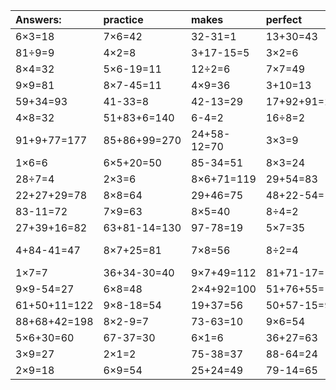 | Answers: | practice | makes | perfect | ! |
| :--- | :--- | :--- | :--- | :--- |
| 6×3=18 | 7×6=42 | 32-31=1 | 13+30=43 | 4×7=28 | 
| 81÷9=9 | 4×2=8 | 3+17-15=5 | 3×2=6 | 9×5=45 | 
| 8×4=32 | 5×6-19=11 | 12÷2=6 | 7×7=49 | 7×7+65=114 | 
| 9×9=81 | 8×7-45=11 | 4×9=36 | 3+10=13 | 4×4=16 | 
| 59+34=93 | 41-33=8 | 42-13=29 | 17+92+91=200 | 73-21=52 | 
| 4×8=32 | 51+83+6=140 | 6-4=2 | 16÷8=2 | 18÷2=9 | 
| 91+9+77=177 | 85+86+99=270 | 24+58-12=70 | 3×3=9 | 5×3=15 | 
| 1×6=6 | 6×5+20=50 | 85-34=51 | 8×3=24 | 10+60=70 | 
| 28÷7=4 | 2×3=6 | 8×6+71=119 | 29+54=83 | 6×3+90=108 | 
| 22+27+29=78 | 8×8=64 | 29+46=75 | 48+22-54=16 | 5×6=30 | 
| 83-11=72 | 7×9=63 | 8×5=40 | 8÷4=2 | 9×2=18 | 
| 27+39+16=82 | 63+81-14=130 | 97-78=19 | 5×7=35 | 7×5=35 | 
| 4+84-41=47 | 8×7+25=81 | 7×8=56 | 8÷2=4 | 89+49-2=136 | 
| 1×7=7 | 36+34-30=40 | 9×7+49=112 | 81+71-17=135 | 92+1=93 | 
| 9×9-54=27 | 6×8=48 | 2×4+92=100 | 51+76+55=182 | 3×6=18 | 
| 61+50+11=122 | 9×8-18=54 | 19+37=56 | 50+57-15=92 | 56÷8=7 | 
| 88+68+42=198 | 8×2-9=7 | 73-63=10 | 9×6=54 | 2×8=16 | 
| 5×6+30=60 | 67-37=30 | 6×1=6 | 36+27=63 | 5×9=45 | 
| 3×9=27 | 2×1=2 | 75-38=37 | 88-64=24 | 14÷2=7 | 
| 2×9=18 | 6×9=54 | 25+24=49 | 79-14=65 | 9×7=63 | 

